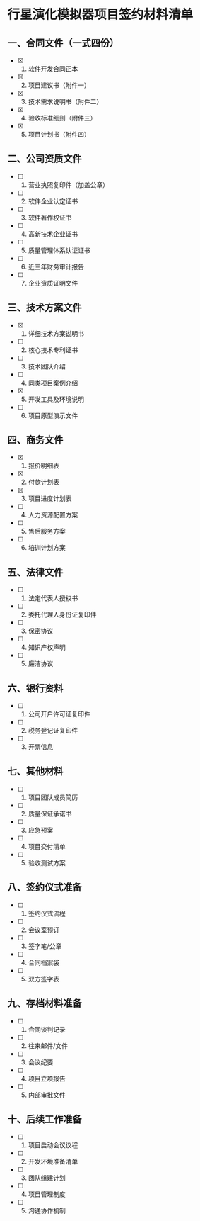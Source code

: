 # 行星演化模拟器项目签约材料清单

## 一、合同文件（一式四份）
- [x] 1. 软件开发合同正本
- [x] 2. 项目建议书（附件一）
- [x] 3. 技术需求说明书（附件二）
- [x] 4. 验收标准细则（附件三）
- [x] 5. 项目计划书（附件四）

## 二、公司资质文件
- [ ] 1. 营业执照复印件（加盖公章）
- [ ] 2. 软件企业认定证书
- [ ] 3. 软件著作权证书
- [ ] 4. 高新技术企业证书
- [ ] 5. 质量管理体系认证证书
- [ ] 6. 近三年财务审计报告
- [ ] 7. 企业资质证明文件

## 三、技术方案文件
- [x] 1. 详细技术方案说明书
- [ ] 2. 核心技术专利证书
- [ ] 3. 技术团队介绍
- [ ] 4. 同类项目案例介绍
- [x] 5. 开发工具及环境说明
- [ ] 6. 项目原型演示文件

## 四、商务文件
- [x] 1. 报价明细表
- [x] 2. 付款计划表
- [x] 3. 项目进度计划表
- [ ] 4. 人力资源配置方案
- [ ] 5. 售后服务方案
- [ ] 6. 培训计划方案

## 五、法律文件
- [ ] 1. 法定代表人授权书
- [ ] 2. 委托代理人身份证复印件
- [ ] 3. 保密协议
- [ ] 4. 知识产权声明
- [ ] 5. 廉洁协议

## 六、银行资料
- [ ] 1. 公司开户许可证复印件
- [ ] 2. 税务登记证复印件
- [ ] 3. 开票信息

## 七、其他材料
- [ ] 1. 项目团队成员简历
- [ ] 2. 质量保证承诺书
- [ ] 3. 应急预案
- [ ] 4. 项目交付清单
- [ ] 5. 验收测试方案

## 八、签约仪式准备
- [ ] 1. 签约仪式流程
- [ ] 2. 会议室预订
- [ ] 3. 签字笔/公章
- [ ] 4. 合同档案袋
- [ ] 5. 双方签字表

## 九、存档材料准备
- [ ] 1. 合同谈判记录
- [ ] 2. 往来邮件/文件
- [ ] 3. 会议纪要
- [ ] 4. 项目立项报告
- [ ] 5. 内部审批文件

## 十、后续工作准备
- [ ] 1. 项目启动会议议程
- [ ] 2. 开发环境准备清单
- [ ] 3. 团队组建计划
- [ ] 4. 项目管理制度
- [ ] 5. 沟通协作机制 